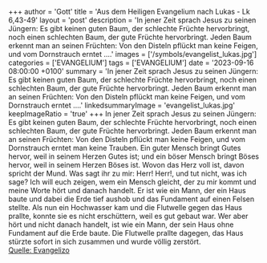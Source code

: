 +++
author = 'Gott'
title = 'Aus dem Heiligen Evangelium nach Lukas - Lk 6,43-49'
layout = 'post'
description = 'In jener Zeit sprach Jesus zu seinen Jüngern: Es gibt keinen guten Baum, der schlechte Früchte hervorbringt, noch einen schlechten Baum, der gute Früchte hervorbringt. Jeden Baum erkennt man an seinen Früchten: Von den Disteln pflückt man keine Feigen, und vom Dornstrauch erntet ....'
images = ['/symbols/evangelist_lukas.jpg']
categories = ['EVANGELIUM']
tags = ['EVANGELIUM']
date = '2023-09-16 08:00:00 +0100'
summary = 'In jener Zeit sprach Jesus zu seinen Jüngern: Es gibt keinen guten Baum, der schlechte Früchte hervorbringt, noch einen schlechten Baum, der gute Früchte hervorbringt. Jeden Baum erkennt man an seinen Früchten: Von den Disteln pflückt man keine Feigen, und vom Dornstrauch erntet ....'
linkedsummaryImage = 'evangelist_lukas.jpg'
keepImageRatio = 'true'
+++
In jener Zeit sprach Jesus zu seinen Jüngern: Es gibt keinen guten Baum, der schlechte Früchte hervorbringt, noch einen schlechten Baum, der gute Früchte hervorbringt.
Jeden Baum erkennt man an seinen Früchten: Von den Disteln pflückt man keine Feigen, und vom Dornstrauch erntet man keine Trauben.<!--more-->
Ein guter Mensch bringt Gutes hervor, weil in seinem Herzen Gutes ist; und ein böser Mensch bringt Böses hervor, weil in seinem Herzen Böses ist. Wovon das Herz voll ist, davon spricht der Mund.
Was sagt ihr zu mir: Herr! Herr!, und tut nicht, was ich sage?
Ich will euch zeigen, wem ein Mensch gleicht, der zu mir kommt und meine Worte hört und danach handelt.
Er ist wie ein Mann, der ein Haus baute und dabei die Erde tief aushob und das Fundament auf einen Felsen stellte. Als nun ein Hochwasser kam und die Flutwelle gegen das Haus prallte, konnte sie es nicht erschüttern, weil es gut gebaut war.
Wer aber hört und nicht danach handelt, ist wie ein Mann, der sein Haus ohne Fundament auf die Erde baute. Die Flutwelle prallte dagegen, das Haus stürzte sofort in sich zusammen und wurde völlig zerstört.<br> [Quelle: Evangelizo](https://evangeliumtagfuertag.org/DE/gospel)